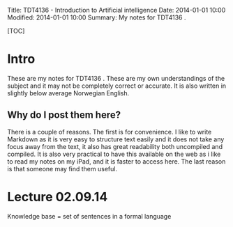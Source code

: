 Title: TDT4136 - Introduction to Artificial intelligence
Date: 2014-01-01 10:00
Modified: 2014-01-01 10:00
Summary: My notes for TDT4136 .

[TOC]

# Intro
These are my notes for TDT4136 . These are my own understandings of the subject and it may not be completely correct or accurate. It is also written in slightly below average Norwegian English.

## Why do I post them here?
There is a couple of reasons. The first is for convenience. I like to write Markdown as it is very easy to structure text easily and it does not take any focus away from the text, it also has great readability both uncompiled and compiled. It is also very practical to have this available on the web as i like to read my notes on my iPad, and it is faster to access here. The last reason is that someone may find them useful.

# Lecture 02.09.14
Knowledge base = set of sentences in a formal language


